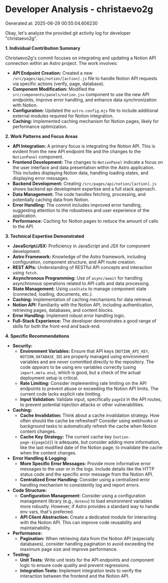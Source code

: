 # Developer Analysis - christaevo2g
Generated at: 2025-06-29 00:55:04.606230

Okay, let's analyze the provided git activity log for developer "christaevo2g".

**1. Individual Contribution Summary**

Christaevo2g's commit focuses on integrating and updating a Notion API connection within an Astro project. The work involves:

*   **API Endpoint Creation:**  Created a new `/src/pages/api/notion/[action].js` file to handle Notion API requests via specific actions (verify, page, database).
*   **Component Modification:** Modified the `src/components/panels/notion.jsx` component to use the new API endpoints, improve error handling, and enhance data synchronization with Notion.
*   **Configuration:** Updated the `astro.config.mjs` file to include additional external modules required for Notion integration.
*   **Caching:** Implemented caching mechanism for Notion pages, likely for performance optimization.

**2. Work Patterns and Focus Areas**

*   **API Integration:**  A primary focus is integrating the Notion API. This is evident from the new API endpoint file and the changes to the `NotionPanel` component.
*   **Frontend Development:**  The changes to `NotionPanel` indicate a focus on the user interface and data presentation within the Astro application. This includes displaying Notion data, handling loading states, and displaying error messages.
*   **Backend Development:** Creating `/src/pages/api/notion/[action].js` shows backend api development expertise and a full stack approach.
*   **Data Management:**  The code handles fetching, processing, and potentially caching data from Notion.
*   **Error Handling:**  The commit includes improved error handling, suggesting attention to the robustness and user experience of the application.
*   **Performance:** Caching for Notion pages to reduce the amount of calls to the API.

**3. Technical Expertise Demonstrated**

*   **JavaScript/JSX:**  Proficiency in JavaScript and JSX for component development.
*   **Astro Framework:**  Knowledge of the Astro framework, including configuration, component structure, and API route creation.
*   **REST APIs:**  Understanding of RESTful API concepts and interaction using `fetch`.
*   **Asynchronous Programming:**  Use of `async/await` for handling asynchronous operations related to API calls and data processing.
*   **State Management:**  Using `useState` to manage component state (connected, loading, documents, etc.).
*   **Caching:**  Implementation of caching mechanisms for data retrieval.
*   **Notion API:**  Familiarity with the Notion API, including authentication, retrieving pages, databases, and content blocks.
*   **Error Handling:** Implement robust error handling logic.
*   **Full-Stack Experience:** The developer demonstrates a good range of skills for both the front-end and back-end.

**4. Specific Recommendations**

*   **Security:**
    *   **Environment Variables:** Ensure that API keys (`NOTION_API_KEY`, `NOTION_DATABASE_ID`) are properly managed using environment variables and are *never* committed directly to the repository. The code *appears* to be using env variables correctly (using `import.meta.env`), which is good, but a check of the actual deployment setup is critical.
    *   **Rate Limiting:**  Consider implementing rate limiting on the API endpoints to prevent abuse or exceeding the Notion API limits.  The current code lacks explicit rate limiting.
    *   **Input Validation:** Validate input, specifically `pageId` in the API routes, to prevent potential injection attacks or other vulnerabilities.
*   **Caching:**
    *   **Cache Invalidation:** Think about a cache invalidation strategy.  How often should the cache be refreshed?  Consider using webhooks or background tasks to automatically refresh the cache when Notion content changes.
    *   **Cache Key Strategy:**  The current cache key (`notion-page-${pageId}`) is adequate, but consider adding more information, like the last modified date of the Notion page, to invalidate the cache when the content changes.
*   **Error Handling & Logging:**
    *   **More Specific Error Messages:** Provide more informative error messages to the user or in the logs. Include details like the HTTP status code and the specific error message from the Notion API.
    *   **Centralized Error Handling:**  Consider using a centralized error handling mechanism to consistently log and report errors.
*   **Code Structure:**
    *   **Configuration Management:**  Consider using a configuration management library (e.g., `dotenv`) to load environment variables more robustly.  However, if Astro provides a standard way to handle env vars, that's preferred.
    *   **API Client Abstraction:**  Create a dedicated module for interacting with the Notion API. This can improve code reusability and maintainability.
*   **Performance:**
    *   **Pagination:** When retrieving data from the Notion API (especially databases), consider handling pagination to avoid exceeding the maximum page size and improve performance.
*   **Testing:**
    *   **Unit Tests:** Write unit tests for the API endpoints and component logic to ensure code quality and prevent regressions.
    *   **Integration Tests:** Implement integration tests to verify the interaction between the frontend and the Notion API.
